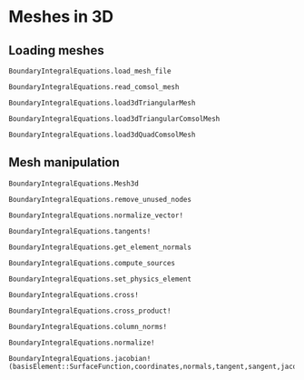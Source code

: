 # Meshes in 3D

## Loading meshes
```@docs
BoundaryIntegralEquations.load_mesh_file
```

```@docs
BoundaryIntegralEquations.read_comsol_mesh
```

```@docs
BoundaryIntegralEquations.load3dTriangularMesh
```

```@docs
BoundaryIntegralEquations.load3dTriangularComsolMesh
```

```@docs
BoundaryIntegralEquations.load3dQuadComsolMesh
```

## Mesh manipulation

```@docs
BoundaryIntegralEquations.Mesh3d
```

```@docs
BoundaryIntegralEquations.remove_unused_nodes
```

```@docs
BoundaryIntegralEquations.normalize_vector!
```

```@docs
BoundaryIntegralEquations.tangents!
```

```@docs
BoundaryIntegralEquations.get_element_normals
```

```@docs
BoundaryIntegralEquations.compute_sources
```

```@docs
BoundaryIntegralEquations.set_physics_element
```

```@docs
BoundaryIntegralEquations.cross!
```

```@docs
BoundaryIntegralEquations.cross_product!
```

```@docs
BoundaryIntegralEquations.column_norms!
```

```@docs
BoundaryIntegralEquations.normalize!
```

```@docs
BoundaryIntegralEquations.jacobian!(basisElement::SurfaceFunction,coordinates,normals,tangent,sangent,jacobian)
```
